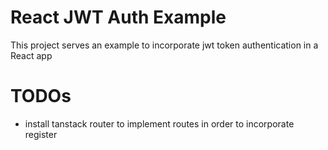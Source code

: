 # React JWT Auth Example
This project serves an example to incorporate jwt token authentication in a React app

# TODOs
- install tanstack router to implement routes in order to incorporate register
